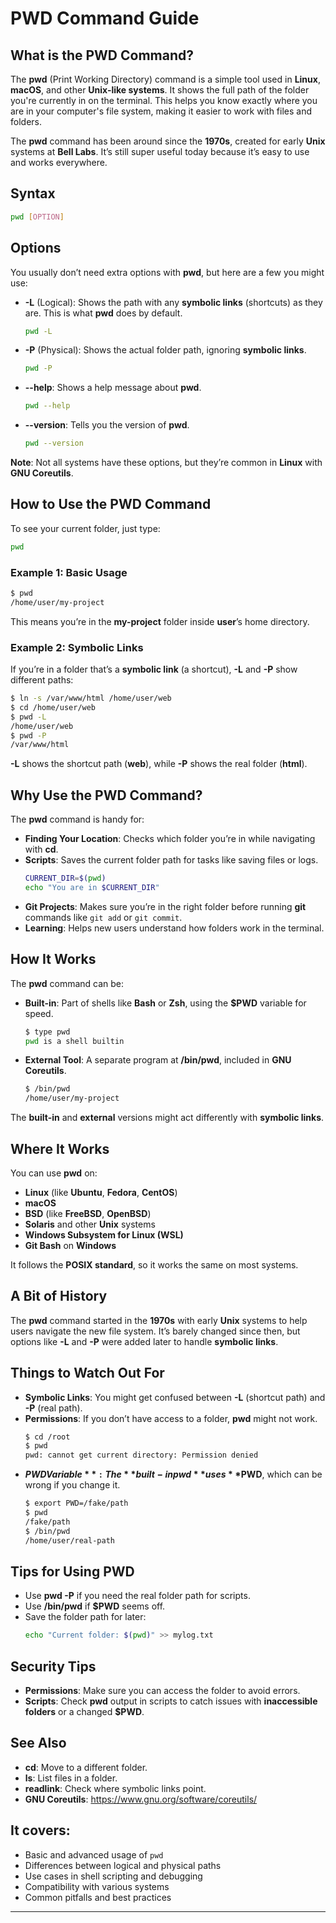 # PWD Command Guide

## What is the PWD Command?

The **pwd** (Print Working Directory) command is a simple tool used in **Linux**, **macOS**, and other **Unix-like systems**. It shows the full path of the folder you're currently in on the terminal. This helps you know exactly where you are in your computer's file system, making it easier to work with files and folders.

The **pwd** command has been around since the **1970s**, created for early **Unix** systems at **Bell Labs**. It’s still super useful today because it’s easy to use and works everywhere.

## Syntax

```bash
pwd [OPTION]
```

## Options

You usually don’t need extra options with **pwd**, but here are a few you might use:

- **-L** (Logical): Shows the path with any **symbolic links** (shortcuts) as they are. This is what **pwd** does by default.
  ```bash
  pwd -L
  ```
- **-P** (Physical): Shows the actual folder path, ignoring **symbolic links**.
  ```bash
  pwd -P
  ```
- **--help**: Shows a help message about **pwd**.
  ```bash
  pwd --help
  ```
- **--version**: Tells you the version of **pwd**.
  ```bash
  pwd --version
  ```

**Note**: Not all systems have these options, but they’re common in **Linux** with **GNU Coreutils**.

## How to Use the PWD Command

To see your current folder, just type:

```bash
pwd
```

### Example 1: Basic Usage

```bash
$ pwd
/home/user/my-project
```

This means you’re in the **my-project** folder inside **user**’s home directory.

### Example 2: Symbolic Links

If you’re in a folder that’s a **symbolic link** (a shortcut), **-L** and **-P** show different paths:

```bash
$ ln -s /var/www/html /home/user/web
$ cd /home/user/web
$ pwd -L
/home/user/web
$ pwd -P
/var/www/html
```

**-L** shows the shortcut path (**web**), while **-P** shows the real folder (**html**).

## Why Use the PWD Command?

The **pwd** command is handy for:

- **Finding Your Location**: Checks which folder you’re in while navigating with **cd**.
- **Scripts**: Saves the current folder path for tasks like saving files or logs.
  ```bash
  CURRENT_DIR=$(pwd)
  echo "You are in $CURRENT_DIR"
  ```
- **Git Projects**: Makes sure you’re in the right folder before running **git** commands like `git add` or `git commit`.
- **Learning**: Helps new users understand how folders work in the terminal.

## How It Works

The **pwd** command can be:

- **Built-in**: Part of shells like **Bash** or **Zsh**, using the **$PWD** variable for speed.
  ```bash
  $ type pwd
  pwd is a shell builtin
  ```
- **External Tool**: A separate program at **/bin/pwd**, included in **GNU Coreutils**.
  ```bash
  $ /bin/pwd
  /home/user/my-project
  ```

The **built-in** and **external** versions might act differently with **symbolic links**.

## Where It Works

You can use **pwd** on:

- **Linux** (like **Ubuntu**, **Fedora**, **CentOS**)
- **macOS**
- **BSD** (like **FreeBSD**, **OpenBSD**)
- **Solaris** and other **Unix** systems
- **Windows Subsystem for Linux (WSL)**
- **Git Bash** on **Windows**

It follows the **POSIX standard**, so it works the same on most systems.

## A Bit of History

The **pwd** command started in the **1970s** with early **Unix** systems to help users navigate the new file system. It’s barely changed since then, but options like **-L** and **-P** were added later to handle **symbolic links**.

## Things to Watch Out For

- **Symbolic Links**: You might get confused between **-L** (shortcut path) and **-P** (real path).
- **Permissions**: If you don’t have access to a folder, **pwd** might not work.
  ```bash
  $ cd /root
  $ pwd
  pwd: cannot get current directory: Permission denied
  ```
- **$PWD Variable**: The **built-in pwd** uses **$PWD**, which can be wrong if you change it.
  ```bash
  $ export PWD=/fake/path
  $ pwd
  /fake/path
  $ /bin/pwd
  /home/user/real-path
  ```

## Tips for Using PWD

- Use **pwd -P** if you need the real folder path for scripts.
- Use **/bin/pwd** if **$PWD** seems off.
- Save the folder path for later:
  ```bash
  echo "Current folder: $(pwd)" >> mylog.txt
  ```

## Security Tips

- **Permissions**: Make sure you can access the folder to avoid errors.
- **Scripts**: Check **pwd** output in scripts to catch issues with **inaccessible folders** or a changed **$PWD**.

## See Also

- **cd**: Move to a different folder.
- **ls**: List files in a folder.
- **readlink**: Check where symbolic links point.
- **GNU Coreutils**: https://www.gnu.org/software/coreutils/


## It covers:
-   Basic and advanced usage of `pwd`
-   Differences between logical and physical paths
-   Use cases in shell scripting and debugging
-   Compatibility with various systems
-   Common pitfalls and best practices
---
